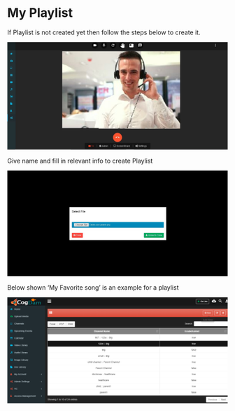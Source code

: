 # My Playlist

If Playlist is not created yet then follow the steps below to create it.

![](../.gitbook/assets/image%20%2868%29.png)

Give name and fill in relevant info to create Playlist

![](../.gitbook/assets/image%20%28140%29.png)

Below shown ‘My Favorite song’ is an example for a playlist

![](../.gitbook/assets/image%20%2820%29.png)

